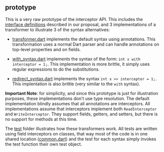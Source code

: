 ## prototype

This is a very raw prototype of the interceptor API. This includes the
[interface definitions][interceptor.dart] described in our proposal, and 3
implementations of a transformer to illustrate 3 of the syntax alternatives:

* [transformer.dart][] implements the default syntax using annotations. This
  transformation uses a normal Dart parser and can handle annotations on
  top-level properties and on fields.

* [with_syntax.dart][] implements the syntax of the form:
  `int x with interceptor = 1;`. This implementation is more brittle, it simply
  uses regular expressions to do the substitutions.

* [redirect_syntax.dart][] implements the syntax `int x >> interceptor = 1;`.
  This implentation is also brittle (very similar to the `with` syntax).

**Important Note**: for simplicity, and since this prototype is just for
illustration purposes, these implementations don't use type resolution. The
default implementation blindly assumes that all annotations are interceptors.
All implementations assume that interceptors implement both `ReadInterceptor`
and `WriteInterceptor`.  They support fields, getters, and setters, but there is
no support for methods at this time.

The [test][] folder illustrates how these transformers work. All tests are written
using field interceptors on classes, that way most of the code is in one shared
location ([common.dart][]) and the test for each syntax simply invokes the test
function their own test object. 

[interceptor.dart]: lib/interceptor.dart
[transformer.dart]: lib/transformer.dart
[with_syntax.dart]: lib/with_syntax.dart
[redirect_syntax.dart]: lib/redirect_syntax.dart
[test]: test/
[common.dart]: test/common.dart
